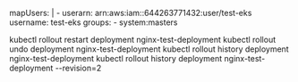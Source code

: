 mapUsers: |
    - userarn: arn:aws:iam::644263771432:user/test-eks
      username: test-eks
      groups:
        - system:masters


kubectl rollout restart deployment nginx-test-deployment
kubectl rollout undo deployment nginx-test-deployment
kubectl rollout history deployment nginx-test-deployment
kubectl rollout history deployment nginx-test-deployment --revision=2
